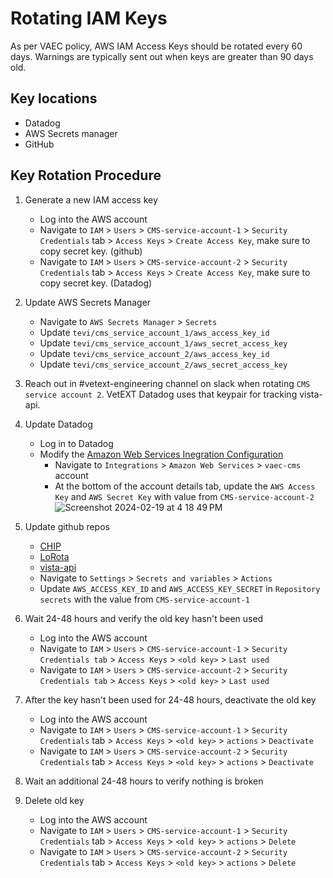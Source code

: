 # Rotating IAM Keys
As per VAEC policy, AWS IAM Access Keys should be rotated every 60 days. Warnings are typically sent out when keys are greater than 90 days old.
## Key locations
- Datadog
- AWS Secrets manager
- GitHub
## Key Rotation Procedure
1. Generate a new IAM access key
    - Log into the AWS account
    - Navigate to `IAM` > `Users` > `CMS-service-account-1` > `Security Credentials` tab > `Access Keys` > `Create Access Key`, make sure to copy secret key. (github)
    - Navigate to `IAM` > `Users` > `CMS-service-account-2` > `Security Credentials` tab > `Access Keys` > `Create Access Key`, make sure to copy secret key. (Datadog)
1. Update AWS Secrets Manager
    - Navigate to `AWS Secrets Manager` > `Secrets`
    - Update `tevi/cms_service_account_1/aws_access_key_id`
    - Update `tevi/cms_service_account_1/aws_secret_access_key`
    - Update `tevi/cms_service_account_2/aws_access_key_id`
    - Update `tevi/cms_service_account_2/aws_secret_access_key`
1. Reach out in #vetext-engineering channel on slack when rotating `CMS service account 2`. VetEXT Datadog uses that keypair for tracking vista-api.
1. Update Datadog
    - Log in to Datadog
    - Modify the [Amazon Web Services Inegration Configuration](https://tevi.ddog-gov.com/integrations?accountId=7f66207a-2e15-4496-b9fb-0572a40c2008&integrationId=amazon-web-services)
        - Navigate to `Integrations` > `Amazon Web Services` > `vaec-cms` account
        - At the bottom of the account details tab, update the `AWS Access Key` and `AWS Secret Key` with value from `CMS-service-account-2`
![Screenshot 2024-02-19 at 4 18 49 PM](https://github.com/department-of-veterans-affairs/va.gov-team/assets/13967174/d14c2639-ef42-49b3-9c46-2f0792376989)
1. Update github repos
    - [CHIP](https://github.com/department-of-veterans-affairs/chip/)
    - [LoRota](https://github.com/department-of-veterans-affairs/lorota)
    - [vista-api](https://github.com/department-of-veterans-affairs/octo-vista-api-x)
    - Navigate to `Settings` > `Secrets and variables` > `Actions`
    - Update `AWS_ACCESS_KEY_ID` and `AWS_ACCESS_KEY_SECRET` in `Repository secrets` with the value from `CMS-service-account-1`
1. Wait 24-48 hours and verify the old key hasn't been used
    - Log into the AWS account
    - Navigate to `IAM` > `Users` > `CMS-service-account-1` > `Security Credentials tab` > `Access Keys` > `<old key>` > `Last used`
    - Navigate to `IAM` > `Users` > `CMS-service-account-2` > `Security Credentials tab` > `Access Keys` > `<old key>` > `Last used`
1. After the key hasn't been used for 24-48 hours, deactivate the old key
    - Log into the AWS account
    - Navigate to `IAM` > `Users` > `CMS-service-account-1` > `Security Credentials` tab > `Access Keys` > `<old key>` > `actions` > `Deactivate`
    - Navigate to `IAM` > `Users` > `CMS-service-account-2` > `Security Credentials` tab > `Access Keys` > `<old key>` > `actions` > `Deactivate`
1. Wait an additional 24-48 hours to verify nothing is broken

1. Delete old key

    - Log into the AWS account
    - Navigate to `IAM` > `Users` > `CMS-service-account-1` > `Security Credentials` tab > `Access Keys` > `<old key>` > `actions` > `Delete`
    - Navigate to `IAM` > `Users` > `CMS-service-account-2` > `Security Credentials` tab > `Access Keys` > `<old key>` > `actions` > `Delete`

